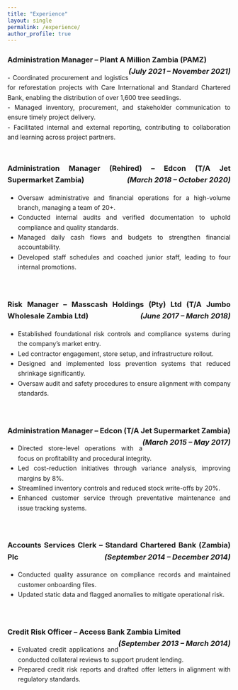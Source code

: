 ```yaml
---
title: "Experience"
layout: single
permalink: /experience/
author_profile: true
---
```


<div style="text-align: justify; line-height: 1.6;">

### <strong>Administration Manager</strong> – Plant A Million Zambia (PAMZ) <span style="float: right;">*(July 2021 – November 2021)*</span>
<div style="text-align: justify; line-height: 1.6;">
- Coordinated procurement and logistics for reforestation projects with Care International and Standard Chartered Bank, enabling the distribution of over 1,600 tree seedlings.
  </div>
  <div style="text-align: justify; line-height: 1.6;">
- Managed inventory, procurement, and stakeholder communication to ensure timely project delivery.
</div>
<div style="text-align: justify; line-height: 1.6;">
- Facilitated internal and external reporting, contributing to collaboration and learning across project partners.
</div>
<br>

### <strong>Administration Manager (Rehired)</strong> – Edcon (T/A Jet Supermarket Zambia) <span style="float: right;">*(March 2018 – October 2020)*</span>
- Oversaw administrative and financial operations for a high-volume branch, managing a team of 20+.
- Conducted internal audits and verified documentation to uphold compliance and quality standards.
- Managed daily cash flows and budgets to strengthen financial accountability.
- Developed staff schedules and coached junior staff, leading to four internal promotions.

<br>

### <strong>Risk Manager</strong> – Masscash Holdings (Pty) Ltd (T/A Jumbo Wholesale Zambia Ltd) <span style="float: right;">*(June 2017 – March 2018)*</span>
- Established foundational risk controls and compliance systems during the company’s market entry.
- Led contractor engagement, store setup, and infrastructure rollout.
- Designed and implemented loss prevention systems that reduced shrinkage significantly.
- Oversaw audit and safety procedures to ensure alignment with company standards.

<br>

### <strong>Administration Manager</strong> – Edcon (T/A Jet Supermarket Zambia) <span style="float: right;">*(March 2015 – May 2017)*</span>
- Directed store-level operations with a focus on profitability and procedural integrity.
- Led cost-reduction initiatives through variance analysis, improving margins by 8%.
- Streamlined inventory controls and reduced stock write-offs by 20%.
- Enhanced customer service through preventative maintenance and issue tracking systems.

<br>

### <strong>Accounts Services Clerk</strong> – Standard Chartered Bank (Zambia) Plc <span style="float: right;">*(September 2014 – December 2014)*</span>
- Conducted quality assurance on compliance records and maintained customer onboarding files.
- Updated static data and flagged anomalies to mitigate operational risk.

<br>

### <strong>Credit Risk Officer</strong> – Access Bank Zambia Limited <span style="float: right;">*(September 2013 – March 2014)*</span>
- Evaluated credit applications and conducted collateral reviews to support prudent lending.
- Prepared credit risk reports and drafted offer letters in alignment with regulatory standards.

</div>


